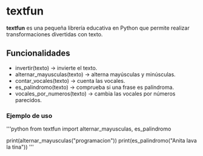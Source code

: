 # textfun

**textfun** es una pequeña librería educativa en Python que permite realizar transformaciones divertidas con texto.

## Funcionalidades

- invertir(texto) → invierte el texto.
- alternar_mayusculas(texto) → alterna mayúsculas y minúsculas.
- contar_vocales(texto) → cuenta las vocales.
- es_palindromo(texto) → comprueba si una frase es palíndroma.
- vocales_por_numeros(texto) → cambia las vocales por números parecidos.

### Ejemplo de uso

'''python
from textfun import alternar_mayusculas, es_palindromo

print(alternar_mayusculas("programacion"))
print(es_palindromo("Anita lava la tina"))
'''

